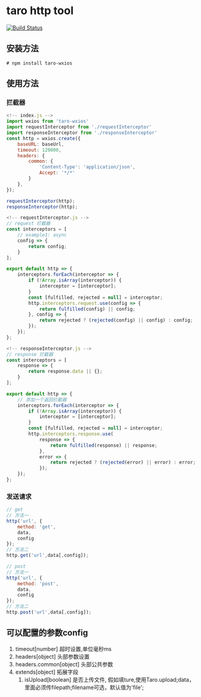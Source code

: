 # taro http tool
[![Build Status](https://travis-ci.org/liminshen/taro-wxios.svg?branch=master)](https://travis-ci.org/liminshen/taro-wxios)

## 安装方法
```
# npm install taro-wxios
```

## 使用方法

### 拦截器

``` js
<!-- index.js -->
import wxios from 'taro-wxios'
import requestInterceptor from './requestInterceptor'
import responseInterceptor from './responseInterceptor'
const http = wxios.create({
    baseURL: baseUrl,
    timeout: 120000,
    headers: {
        common: {
            'Content-Type': 'application/json',
            Accept: '*/*'
        }
    },
});

requestInterceptor(http);
responseInterceptor(http);

<!-- requestInterceptor.js -->
// request 拦截器
const interceptors = [
    // example1: async
    config => {
        return config;
    }
];

export default http => {
    interceptors.forEach(interceptor => {
        if (!Array.isArray(interceptor)) {
            interceptor = [interceptor];
        }
        const [fulfilled, rejected = null] = interceptor;
        http.interceptors.request.use(config => {
            return fulfilled(config) || config;
        }, config => {
            return rejected ? (rejected(config) || config) : config;
        });
    });
};

<!-- responseInterceptor.js -->
// response 拦截器
const interceptors = [
    response => {
        return response.data || {};
    }
];

export default http => {
    // 添加一个返回拦截器
    interceptors.forEach(interceptor => {
        if (!Array.isArray(interceptor)) {
            interceptor = [interceptor];
        }
        const [fulfilled, rejected = null] = interceptor;
        http.interceptors.response.use(
            response => {
                return fulfilled(response) || response;
            },
            error => {
                return rejected ? (rejected(error) || error) : error;
            });
    });
};
```

### 发送请求

``` js
// get
// 方法一
http('url', {
    method: 'get',
    data,
    config
});
// 方法二
http.get('url',data[,config]);

// post
// 方法一
http('url', {
    method: 'post',
    data,
    config
});
// 方法二
http.post('url',data[,config]);
```

## 可以配置的参数config

1. timeout[number] 超时设置,单位毫秒ms
2. headers[object] 头部参数设置
3. headers.common[object] 头部公共参数
4. extends[object] 拓展字段
   1. isUpload[boolean] 是否上传文件, 假如填ture,使用Taro.upload;data，里面必须传filepath;filename可选，默认值为'file';
